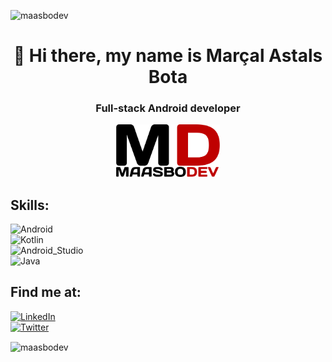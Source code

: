 <p align="left"> <img src="https://komarev.com/ghpvc/?username=maasbodev&label=Profile%20views&color=0e75b6&style=flat" alt="maasbodev" /> </p>

<h1 align="center">👋 Hi there, my name is Marçal Astals Bota</h1>
<h3 align="center">Full-stack Android developer</h3>

<p align="center" width="100%">
    <img width="33%" src="CompleteLogo.png">
</p>

## Skills:
![Android](https://img.shields.io/badge/Android-3DDC84?style=for-the-badge&logo=android&logoColor=white&labelColor=101010)</br>
![Kotlin](https://img.shields.io/badge/Kotlin-0095D5?style=for-the-badge&logo=kotlin&logoColor=white&labelColor=101010)</br>
![Android_Studio](https://img.shields.io/badge/Android_Studio-3DDC84?style=for-the-badge&logo=android-studio&logoColor=white&labelColor=101010)</br>
![Java](https://img.shields.io/badge/Java-007396?style=for-the-badge&logo=java&logoColor=white&labelColor=101010)</br>

## Find me at:

[![LinkedIn](https://img.shields.io/badge/LinkedIn-MaasboDev-0077B5?style=for-the-badge&logo=linkedin&logoColor=white&labelColor=101010)](https://www.linkedin.com/in/marsal-astals-bota/)  
[![Twitter](https://img.shields.io/badge/Twitter-@maasbodev-1DA1F2?style=for-the-badge&logo=twitter&logoColor=white&labelColor=101010)](https://twitter.com/maasbodev)

<p><img align="center" src="https://github-readme-stats.vercel.app/api/top-langs?username=maasbodev&show_icons=true&locale=en&layout=compact" alt="maasbodev" /></p>

<!---
MaasboDev/MaasboDev is a ✨ special ✨ repository because its `README.md` (this file) appears on your GitHub profile.
You can click the Preview link to take a look at your changes.
--->
